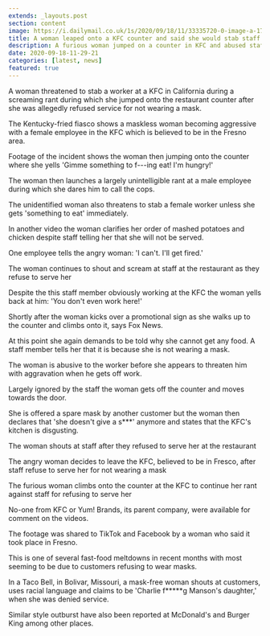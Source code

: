 ```yaml
---
extends: _layouts.post
section: content
image: https://i.dailymail.co.uk/1s/2020/09/18/11/33335720-0-image-a-17_1600423424653.jpg 
title: A woman leaped onto a KFC counter and said she would stab staff after being asked to wear a mask 
description: A furious woman jumped on a counter in KFC and abused staff before threatening to stab a worker. The abuse came as staff refused to serve the woman because she was not wearing a mask 
date: 2020-09-18-11-29-21 
categories: [latest, news] 
featured: true 
--- 
```

A woman threatened to stab a worker at a KFC in California during a screaming rant during which she jumped onto the restaurant counter after she was allegedly refused service for not wearing a mask.

The Kentucky-fried fiasco shows a maskless woman becoming aggressive with a female employee in the KFC which is believed to be in the Fresno area.

Footage of the incident shows the woman then jumping onto the counter where she yells 'Gimme something to f---ing eat! I'm hungry!'

The woman then launches a largely unintelligible rant at a male employee during which she dares him to call the cops.

The unidentified woman also threatens to stab a female worker unless she gets 'something to eat' immediately.

In another video the woman clarifies her order of mashed potatoes and chicken despite staff telling her that she will not be served.

One employee tells the angry woman: 'I can't. I'll get fired.'

The woman continues to shout and scream at staff at the restaurant as they refuse to serve her

Despite the this staff member obviously working at the KFC the woman yells back at him: 'You don't even work here!'

Shortly after the woman kicks over a promotional sign as she walks up to the counter and climbs onto it, says Fox News. 

At this point she again demands to be told why she cannot get any food. A staff member tells her that it is because she is not wearing a mask.

The woman is abusive to the worker before she appears to threaten him with aggravation when he gets off work.

Largely ignored by the staff the woman gets off the counter and moves towards the door.

She is offered a spare mask by another customer but the woman then declares that 'she doesn't give a s***' anymore and states that the KFC's kitchen is disgusting.

The woman shouts at staff after they refused to serve her at the restaurant

The angry woman decides to leave the KFC, believed to be in Fresco, after staff refuse to serve her for not wearing a mask

The furious woman climbs onto the counter at the KFC to continue her rant against staff for refusing to serve her

No-one from KFC or Yum! Brands, its parent company, were available for comment on the videos. 

The footage was shared to TikTok and Facebook by a woman who said it took place in Fresno.

This is one of several fast-food meltdowns in recent months with most seeming to be due to customers refusing to wear masks. 

In a Taco Bell, in Bolivar, Missouri, a mask-free woman shouts at customers, uses racial language and claims to be 'Charlie f*****g Manson's daughter,' when she was denied service. 

Similar style outburst have also been reported at McDonald's and Burger King among other places.

